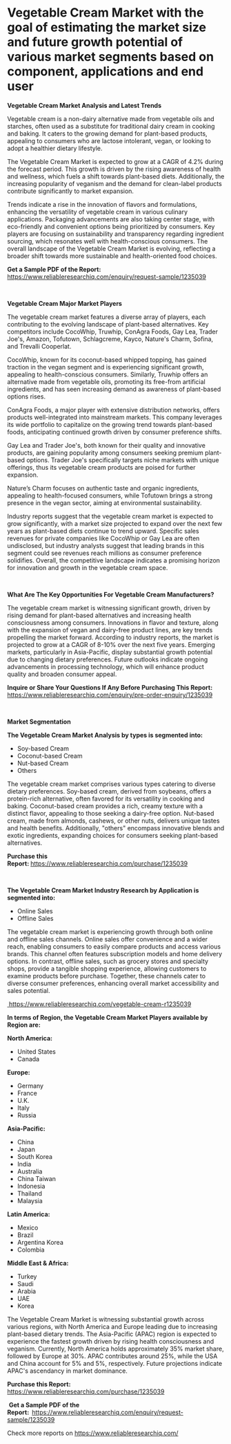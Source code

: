<p><h1>Vegetable Cream Market with the goal of estimating the market size and future growth potential of various market segments based on component, applications and end user</h1></p><p><strong>Vegetable Cream Market Analysis and Latest Trends</strong></p>
<p><p>Vegetable cream is a non-dairy alternative made from vegetable oils and starches, often used as a substitute for traditional dairy cream in cooking and baking. It caters to the growing demand for plant-based products, appealing to consumers who are lactose intolerant, vegan, or looking to adopt a healthier dietary lifestyle. </p><p>The Vegetable Cream Market is expected to grow at a CAGR of 4.2% during the forecast period. This growth is driven by the rising awareness of health and wellness, which fuels a shift towards plant-based diets. Additionally, the increasing popularity of veganism and the demand for clean-label products contribute significantly to market expansion. </p><p>Trends indicate a rise in the innovation of flavors and formulations, enhancing the versatility of vegetable cream in various culinary applications. Packaging advancements are also taking center stage, with eco-friendly and convenient options being prioritized by consumers. Key players are focusing on sustainability and transparency regarding ingredient sourcing, which resonates well with health-conscious consumers. The overall landscape of the Vegetable Cream Market is evolving, reflecting a broader shift towards more sustainable and health-oriented food choices.</p></p>
<p><strong>Get a Sample PDF of the Report:&nbsp;</strong> <a href="https://www.reliableresearchiq.com/enquiry/request-sample/1235039?utm_campaign=3279&utm_medium=2&utm_source=Github&utm_content=ia&utm_term=07042025&utm_id=vegetable-cream">https://www.reliableresearchiq.com/enquiry/request-sample/1235039</a></p>
<p>&nbsp;</p>
<p><strong>Vegetable Cream Major Market Players</strong></p>
<p><p>The vegetable cream market features a diverse array of players, each contributing to the evolving landscape of plant-based alternatives. Key competitors include CocoWhip, Truwhip, ConAgra Foods, Gay Lea, Trader Joe's, Amazon, Tofutown, Schlagcreme, Kayco, Nature's Charm, Sofina, and Trevalli Cooperlat.</p><p>CocoWhip, known for its coconut-based whipped topping, has gained traction in the vegan segment and is experiencing significant growth, appealing to health-conscious consumers. Similarly, Truwhip offers an alternative made from vegetable oils, promoting its free-from artificial ingredients, and has seen increasing demand as awareness of plant-based options rises.</p><p>ConAgra Foods, a major player with extensive distribution networks, offers products well-integrated into mainstream markets. This company leverages its wide portfolio to capitalize on the growing trend towards plant-based foods, anticipating continued growth driven by consumer preference shifts.</p><p>Gay Lea and Trader Joe's, both known for their quality and innovative products, are gaining popularity among consumers seeking premium plant-based options. Trader Joe's specifically targets niche markets with unique offerings, thus its vegetable cream products are poised for further expansion.</p><p>Nature’s Charm focuses on authentic taste and organic ingredients, appealing to health-focused consumers, while Tofutown brings a strong presence in the vegan sector, aiming at environmental sustainability.</p><p>Industry reports suggest that the vegetable cream market is expected to grow significantly, with a market size projected to expand over the next few years as plant-based diets continue to trend upward. Specific sales revenues for private companies like CocoWhip or Gay Lea are often undisclosed, but industry analysts suggest that leading brands in this segment could see revenues reach millions as consumer preference solidifies. Overall, the competitive landscape indicates a promising horizon for innovation and growth in the vegetable cream space.</p></p>
<p>&nbsp;</p>
<p><strong>What Are The Key Opportunities For Vegetable Cream Manufacturers?</strong></p>
<p><p>The vegetable cream market is witnessing significant growth, driven by rising demand for plant-based alternatives and increasing health consciousness among consumers. Innovations in flavor and texture, along with the expansion of vegan and dairy-free product lines, are key trends propelling the market forward. According to industry reports, the market is projected to grow at a CAGR of 8-10% over the next five years. Emerging markets, particularly in Asia-Pacific, display substantial growth potential due to changing dietary preferences. Future outlooks indicate ongoing advancements in processing technology, which will enhance product quality and broaden consumer appeal.</p></p>
<p><strong>Inquire or Share Your Questions If Any Before Purchasing This Report:</strong> <a href="https://www.reliableresearchiq.com/enquiry/pre-order-enquiry/1235039?utm_campaign=3279&utm_medium=2&utm_source=Github&utm_content=ia&utm_term=07042025&utm_id=vegetable-cream">https://www.reliableresearchiq.com/enquiry/pre-order-enquiry/1235039</a></p>
<p>&nbsp;</p>
<p><strong>Market Segmentation</strong></p>
<p><strong>The Vegetable Cream Market Analysis by types is segmented into:</strong></p>
<p><ul><li>Soy-based Cream</li><li>Coconut-based Cream</li><li>Nut-based Cream</li><li>Others</li></ul></p>
<p><p>The vegetable cream market comprises various types catering to diverse dietary preferences. Soy-based cream, derived from soybeans, offers a protein-rich alternative, often favored for its versatility in cooking and baking. Coconut-based cream provides a rich, creamy texture with a distinct flavor, appealing to those seeking a dairy-free option. Nut-based cream, made from almonds, cashews, or other nuts, delivers unique tastes and health benefits. Additionally, "others" encompass innovative blends and exotic ingredients, expanding choices for consumers seeking plant-based alternatives.</p></p>
<p><strong>Purchase this Report:&nbsp;</strong><a href="https://www.reliableresearchiq.com/purchase/1235039?utm_campaign=3279&utm_medium=2&utm_source=Github&utm_content=ia&utm_term=07042025&utm_id=vegetable-cream">https://www.reliableresearchiq.com/purchase/1235039</a></p>
<p>&nbsp;</p>
<p><strong>The Vegetable Cream Market Industry Research by Application is segmented into:</strong></p>
<p><ul><li>Online Sales</li><li>Offline Sales</li></ul></p>
<p><p>The vegetable cream market is experiencing growth through both online and offline sales channels. Online sales offer convenience and a wider reach, enabling consumers to easily compare products and access various brands. This channel often features subscription models and home delivery options. In contrast, offline sales, such as grocery stores and specialty shops, provide a tangible shopping experience, allowing customers to examine products before purchase. Together, these channels cater to diverse consumer preferences, enhancing overall market accessibility and sales potential.</p></p>
<p><a href="https://www.reliableresearchiq.com/vegetable-cream-r1235039?utm_campaign=3279&utm_medium=2&utm_source=Github&utm_content=ia&utm_term=07042025&utm_id=vegetable-cream">&nbsp;https://www.reliableresearchiq.com/vegetable-cream-r1235039</a></p>
<p><strong>In terms of Region, the Vegetable Cream Market Players available by Region are:</strong></p>
<p>
    <p> <strong> North America: </strong>
        <ul>
            <li>United States</li>
            <li>Canada</li>
        </ul>
        </p> 
    <p> <strong> Europe: </strong>
        <ul>
            <li>Germany</li>
            <li>France</li>
            <li>U.K.</li>
            <li>Italy</li>
            <li>Russia</li>
        </ul>
        </p> 
    <p> <strong> Asia-Pacific: </strong>
        <ul>
            <li>China</li>
            <li>Japan</li>
            <li>South Korea</li>
            <li>India</li>
            <li>Australia</li>
            <li>China Taiwan</li>
            <li>Indonesia</li>
            <li>Thailand</li>
            <li>Malaysia</li>
        </ul>
        </p> 
    <p> <strong> Latin America: </strong>
        <ul>
            <li>Mexico</li>
            <li>Brazil</li>
            <li>Argentina Korea</li>
            <li>Colombia</li>
        </ul>
        </p> 
    <p> <strong> Middle East & Africa: </strong>
        <ul>
            <li>Turkey</li>
            <li>Saudi</li>
            <li>Arabia</li>
            <li>UAE</li>
            <li>Korea</li>
        </ul>
    </p>
    </p>
<p><p>The Vegetable Cream Market is witnessing substantial growth across various regions, with North America and Europe leading due to increasing plant-based dietary trends. The Asia-Pacific (APAC) region is expected to experience the fastest growth driven by rising health consciousness and veganism. Currently, North America holds approximately 35% market share, followed by Europe at 30%. APAC contributes around 25%, while the USA and China account for 5% and 5%, respectively. Future projections indicate APAC's ascendancy in market dominance.</p></p>
<p><strong>Purchase this Report: </strong><a href="https://www.reliableresearchiq.com/purchase/1235039?utm_campaign=3279&utm_medium=2&utm_source=Github&utm_content=ia&utm_term=07042025&utm_id=vegetable-cream">https://www.reliableresearchiq.com/purchase/1235039</a></p>
<p>&nbsp;<strong>Get a Sample PDF of the Report:&nbsp;&nbsp;</strong><a href="https://www.reliableresearchiq.com/enquiry/request-sample/1235039?utm_campaign=3279&utm_medium=2&utm_source=Github&utm_content=ia&utm_term=07042025&utm_id=vegetable-cream">https://www.reliableresearchiq.com/enquiry/request-sample/1235039</a></p>
<p><strong></strong></p>
<p>Check more reports on <a href="https://www.reliableresearchiq.com/?utm_campaign=3279&utm_medium=2&utm_source=Github&utm_content=ia&utm_term=07042025&utm_id=vegetable-cream">https://www.reliableresearchiq.com/</a></p>